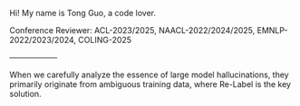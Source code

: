 Hi! My name is Tong Guo, a code lover.

Conference Reviewer: ACL-2023/2025, NAACL-2022/2024/2025, EMNLP-2022/2023/2024, COLING-2025

——————

When we carefully analyze the essence of large model hallucinations, they primarily originate from ambiguous training data, where Re-Label is the key solution.
